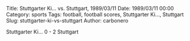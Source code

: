 Title: Stuttgarter Ki… vs. Stuttgart, 1989/03/11
Date: 1989/03/11 00:00
Category: sports
Tags: football, football scores, Stuttgarter Ki…, Stuttgart
Slug: stuttgarter-ki-vs-stuttgart
Author: carbonero


Stuttgarter Ki… 0 - 2 Stuttgart
